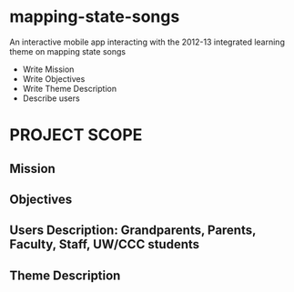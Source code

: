 mapping-state-songs
===================

An interactive mobile app interacting with the 2012-13 integrated learning theme on mapping state songs
* Write Mission
* Write Objectives
* Write Theme Description
* Describe users

# PROJECT SCOPE

Mission
----------
Objectives
----------
Users Description:
Grandparents, Parents, Faculty, Staff, UW/CCC students
------

Theme Description
-----------------
